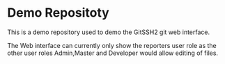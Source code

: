 # Demo Repositoty
This is a demo repository used to demo the GitSSH2 git web interface.

The Web interface can currently only show the reporters user role as the other user roles Admin,Master and Developer would allow editing of files.


